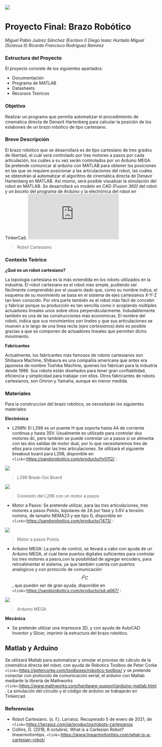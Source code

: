 ![](https://mextudia.com/wp-content/uploads/2017/12/lasalle-700x321.jpg)
# Proyecto Final: Brazo Robótico 
*Miguel Pablo Juárez Sánchez (Esclavo I)*
*Diego Isaac Hurtado Miguel (Sclavus II)*
*Ricardo Francisco Rodríguez Ramírez*



### Estructura del Proyecto

El proyecto consiste de los siguientes apartados:
  - Documentación
  - Programa de MATLAB
  - Datasheets
  - Recursos Teóricos

### Objetivo

Realizar un programa que permita automatizar el procedimiento de cinemática directa de Denavit Hartenberg para calcular la posición de los eslabones de un brazo robótico de tipo cartesiano.

### Breve Descripción

El brazo robótico que se desarrollará es de tipo cartesiano de tres grados de libertad, el cuál será controlado por tres motores a pasos por cada articulación, los cuáles a su vez serán controlados por un Arduino MEGA. Se pretende comunicar al arduino con MATLAB para obtener las posiciones en las que se requiere posicionar a las articulaciones del robot, las cuáles se obtendrán al automatizar el algoritmo de cinemática directa de Denavir Hartenberg en MATLAB. Así mismo, será posible visualizar la simulación del robot en MATLAB. Se desarrollará un modelo en CAD *(Fusion 360)* del robot y un boceto del programa de Arduino y la electrónica del robot en TinkerCad.
![](https://www.udesantiagovirtual.cl/moodle2/pluginfile.php?file=/55549/mod_book/chapter/224/figuras/Ch2_fig2-7a.png)
>Robot Cartesiano

### Contexto Teórico

**¿Qué es un robot cartesiano?**

La topología cartesiana es la más extendida en los robots utilizados en la industria. El robot cartesiano es el robot más simple, pudiendo ser fácilmente comprendido por el usuario dado que, como su nombre indica, el esquema de su movimiento se basa en el sistema de ejes cartesianos X-Y-Z tan bien conocido. Por otra parte también es el robot más fácil de concebir y fabricar porque su producción es tan sencilla como ir acoplando múltiples actuadores lineales unos sobre otros perpendicularmente. Indudablemente también es una de las construcciones más económicas.
El nombre del roboti, indica que sus movimientos son lineles y que sus articulaciones se mueven a lo largo de una linea recta *(ejes cartesianos)*.ésto es posible gracias a que se componen de actuadores lineales que permiten dicho movimiento.

**Fabricantes**

Actualmente, los fabricantes más famosos de robots cartesianos son Shibaura Machine, Shibaura es una compañía americana que antes era japonesa de nombre Toshiba Machine, quienes los fabrican para la industria desde 1986. Sus robots están diseñados para tener gran confiabilidad, eficiencia y simplicidad para trabajar con ellos.
Otros fabricantes de robots cartesianos, son Omron y Yamaha, aunque en menor medida.

### Materiales

Para la construccion del brazo robótico, se necesitarán los siguientes materiales:

**Electrónica**

  - L298N: El L298 es un puente H que soporta hasta 4A de corriente continua y hasta 35V. Usualmente es utilizado para controlar dos motores dc, pero también se puede controlar un 
    a pasos si se alimenta con las dos salidas de motor dual, por lo que necesitaremos tres de ellos para controlar las tres articulaciones. Se utilizará el siguiente breakout         board para L298, disponible en `<link>`:<https://sandorobotics.com/producto/hr0112/> :
    
![](https://www.geekfactory.mx/wp-content/uploads/2013/06/modulo-l298n-puente-h-driver-motores.jpg)
 >L298 Break-Out Board
 
![](https://www.makerguides.com/wp-content/uploads/2019/05/l298n-motor-driver-with-stepper-motor-and-arduino-wiring-diagram-schematic-pinout.jpg)
 >Conexión del L298 con un motor a pasos
 
  - Motor a Pasos: Se pretende utilizar, para las tres articulaciones, tres motores a pasos Pololu, bipolares de 2A por fase y 3.6V a tensión nomina, de tamaño NEMA23 y eje tipo     D, disponible en `<link>`:<https://sandorobotics.com/producto/1473/> :
  
![](https://sandorobotics.com/wp-content/uploads/2020/07/0J4736.1200.jpg)
 >Motor a pasos Pololu
 
  - Arduino MEGA: La parte de control, se llevará a cabo con ayuda de un Arduino MEGA, el cual tiene puertos digitales suficientes para controlar los tres motores a pasos,con la     posibilidad de agregar encoders, para retroalimentar el sistema, ya que también cuenta con puertos analógicos y con protocolo de comunicación $$I^2C$$, que pueden ser de         gran ayuda, disponible en `<link>`:<https://sandorobotics.com/producto/sd-a067/> :
  
![](https://sandorobotics.com/wp-content/uploads/2017/09/arduino-mega-2560-r3-generico-con-cable-usb-atmega2560-16au-D_NQ_NP_461011-MEC20451432743_102015-F.jpg)
 >Arduino MEGA
 
**Mecánica**

  - Se pretende utilizar una impresora 3D, y con ayuda de AutoCAD Inventor y Slicer, imprimir la estructura del brazo robótico.
  
## Matlab y Arduino
  
  Se utilizará Matlab para automatizar y simular el proceso de cálculo de la cinemática directa del robot, con ayuda de Robotics Toolbox de Peter Corke                           `<link>`:<https://petercorke.com/toolboxes/robotics-toolbox/> y se pretende conectar con protocolo de comunicación serial, el arduino con Matlab mediante la librería de Mathworks `<link>`:<https://www.mathworks.com/hardware-support/arduino-matlab.html> . La simulación del circuito y el código de arduino se trabajarán en Tinkercad.
    
### Referencias

  - Robot Cartesiano. (s. f.). Larraioz. Recuperado 5 de enero de 2021, de `<link>`:<https://larraioz.com/iai/productos/robots-cartesianos>
  - Collins, D. (2018, 8 octubre). What is a Cartesian Robot? linearmotiontips. `<link>`:<https://www.linearmotiontips.com/what-is-a-cartesian-robot/>
  
  
